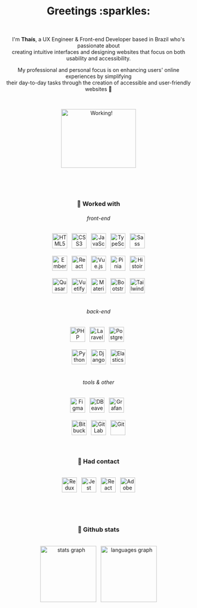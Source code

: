 <div align="center">
<h1>Greetings :sparkles:</h1>
<br>
<p>I'm <strong>Thaís</strong>, a UX Engineer & Front-end Developer based in Brazil who's passionate about <br> creating intuitive interfaces and designing websites that focus on both usability and accessibility.</p>
<p>My professional and personal focus is on enhancing users' online experiences by simplifying <br> their day-to-day tasks through the creation of accessible and user-friendly websites 💜<p>
<br>
<div><img height="157" width="200" src="https://media.tenor.com/KdkhCJ65m0sAAAAi/peach-goma-peach-and-goma.gif" title="Working!" /></div>
<br>

##

<br>
<h3>🦄 Worked with</h3>
<h6>front-end</h6>
<img src="https://cdn.jsdelivr.net/gh/devicons/devicon/icons/html5/html5-original.svg" width="40px" title="HTML5" alt="HTML5" />&nbsp;&nbsp;
<img src="https://cdn.jsdelivr.net/gh/devicons/devicon/icons/css3/css3-original.svg" width="40px" title="CSS3" alt="CSS3" />&nbsp;&nbsp;
<img src="https://cdn.jsdelivr.net/gh/devicons/devicon/icons/javascript/javascript-original.svg" width="40px" title="JavaScript" alt="JavaScript" />&nbsp;&nbsp;
<img src="https://cdn.jsdelivr.net/gh/devicons/devicon/icons/typescript/typescript-original.svg" width="40px" title="TypeScript" alt="TypeScript" />&nbsp;&nbsp;
<img src="https://cdn.jsdelivr.net/gh/devicons/devicon/icons/sass/sass-original.svg" width="40px" title="Sass" alt="Sass" />
<br><br>
<img src="https://cdn.jsdelivr.net/gh/devicons/devicon@latest/icons/ember/ember-original.svg" width="40px" title="Ember.js" alt="Ember.js" />&nbsp;&nbsp;
<img src="https://cdn.jsdelivr.net/gh/devicons/devicon/icons/react/react-original.svg" width="40px" title="React" alt="React" />&nbsp;&nbsp;
<img src="https://cdn.jsdelivr.net/gh/devicons/devicon/icons/vuejs/vuejs-original.svg" width="40px" title="Vue.js" alt="Vue.js" />&nbsp;&nbsp;
<img src="https://pinia.vuejs.org/logo.svg" width="40px" title="Pinia" alt="Pinia" />&nbsp;&nbsp;
<img src="https://histoire.dev/logo.svg" width="40px" title="Histoire" alt="Histoire" />
<br><br>
<img src="https://gitlab.com/uploads/-/system/project/avatar/28744088/favicon.ico?width=48" width="40px" title="Quasar" alt="Quasar" />&nbsp;&nbsp;
<img src="https://cdn.jsdelivr.net/gh/devicons/devicon/icons/vuetify/vuetify-original.svg" width="40px" title="Vuetify" alt="Vuetify" />&nbsp;&nbsp;
<img src="https://cdn.jsdelivr.net/gh/devicons/devicon/icons/materialui/materialui-original.svg" width="40px" title="Material-UI" alt="Material-UI" />&nbsp;&nbsp;
<img src="https://cdn.jsdelivr.net/gh/devicons/devicon/icons/bootstrap/bootstrap-original.svg" width="40px" title="Bootstrap" alt="Bootstrap" />&nbsp;&nbsp;
<img src="https://cdn.jsdelivr.net/gh/devicons/devicon@latest/icons/tailwindcss/tailwindcss-original.svg" width="40px" title="Tailwind CSS" alt="Tailwind CSS" />
<br><br>
<h6>back-end</h6>
<img src="https://cdn.jsdelivr.net/gh/devicons/devicon/icons/php/php-original.svg" width="40px" title="PHP" alt="PHP" />&nbsp;&nbsp;
<img src="https://cdn.jsdelivr.net/gh/devicons/devicon@latest/icons/laravel/laravel-original.svg" width="40px" title="Laravel" alt="Laravel" />&nbsp;&nbsp;
<img src="https://cdn.jsdelivr.net/gh/devicons/devicon/icons/postgresql/postgresql-original.svg" width="40px" title="PostgreSQL" alt="PostgreSQL" />&nbsp;&nbsp;
<br><br>
<img src="https://cdn.jsdelivr.net/gh/devicons/devicon@latest/icons/python/python-original.svg" width="40px" title="Python" alt="Python" />&nbsp;&nbsp;
<img src="https://cdn.jsdelivr.net/gh/devicons/devicon@latest/icons/django/django-plain.svg" width="40px" title="Django" alt="Django" />&nbsp;&nbsp;
<img src="https://cdn.jsdelivr.net/gh/devicons/devicon@latest/icons/elasticsearch/elasticsearch-original.svg" width="40px" title="Elasticsearch" alt="Elasticsearch" />
<br><br>
<h6>tools & other</h6>
<img src="https://cdn.jsdelivr.net/gh/devicons/devicon/icons/figma/figma-original.svg" width="40px" title="Figma" alt="Figma" />&nbsp;&nbsp;
<img src="https://upload.wikimedia.org/wikipedia/commons/thumb/b/b5/DBeaver_logo.svg/1200px-DBeaver_logo.svg.png" width="40px" title="DBeaver" alt="DBeaver" />&nbsp;&nbsp;
<img src="https://cdn.jsdelivr.net/gh/devicons/devicon@latest/icons/grafana/grafana-original.svg" width="40px" title="Grafana" alt="Grafana" />&nbsp;&nbsp;
<br><br>
<img src="https://cdn.jsdelivr.net/gh/devicons/devicon@latest/icons/bitbucket/bitbucket-original.svg" width="40px" title="Bitbucket" alt="Bitbucket" />&nbsp;&nbsp;
<img src="https://cdn.jsdelivr.net/gh/devicons/devicon/icons/gitlab/gitlab-original.svg" width="40px" title="GitLab" alt="GitLab" />&nbsp;&nbsp;
<img src="https://cdn.jsdelivr.net/gh/devicons/devicon/icons/git/git-original.svg" width="40px" title="Git" alt="Git" />
<br><br><br>
<h3>🌱 Had contact</h3>
<br>
<img src="https://cdn.jsdelivr.net/gh/devicons/devicon/icons/redux/redux-original.svg" width="40px" title="Redux" alt="Redux" />&nbsp;&nbsp;
<img src="https://cdn.jsdelivr.net/gh/devicons/devicon/icons/jest/jest-plain.svg" width="40px" title="Jest" alt="Jest" />&nbsp;&nbsp;
<img src="https://testing-library.com/img/octopus-128x128.png" width="40px" title="React Testing Library" alt="React Testing Library" />&nbsp;&nbsp;
<img src="https://cdn.jsdelivr.net/gh/devicons/devicon@latest/icons/xd/xd-original.svg" width="40px" title="Adobe XD" alt="Adobe XD" />
<br><br>

##

<br>
<h3>🔮 Github stats</h3>
<br>
<img src="https://github-readme-stats.vercel.app/api?hide_title=true&hide_rank=true&show_icons=true&include_all_commits=true&count_private=true&disable_animations=false&theme=material-palenight&locale=en&hide_border=true&username=Thais95" height="150" alt="stats graph"  />&nbsp;&nbsp;
<img src="https://github-readme-stats.vercel.app/api/top-langs?locale=en&hide_title=false&layout=compact&card_width=320&langs_count=5&theme=material-palenight&hide_border=true&username=Thais95" height="150" alt="languages graph"  />
<br><br>
</div>
